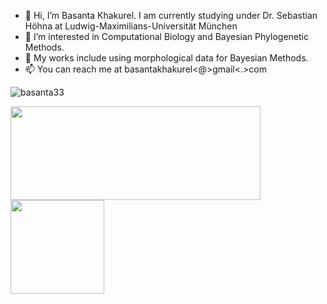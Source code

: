- 👋 Hi, I’m Basanta Khakurel. I am currently studying under Dr. Sebastian Höhna at Ludwig-Maximilians-Universität München
- 👀 I’m interested in Computational Biology and Bayesian Phylogenetic Methods. 
- 🌱 My works include using morphological data for Bayesian Methods.
- 📫 You can reach me at basantakhakurel<@>gmail<.>com

<p align="left"> <img src="https://komarev.com/ghpvc/?username=basanta33" alt="basanta33" /> </p>

<p align = "left">
<img src = "https://github-readme-stats.vercel.app/api?username=basanta33&count_private=true&show_icons=true&theme=synthwave"  width = "400" height = "150"/>
<img src = "https://github-readme-stats.vercel.app/api/top-langs/?username=basanta33&layout=compact" height = "150"/>
</p>
   
